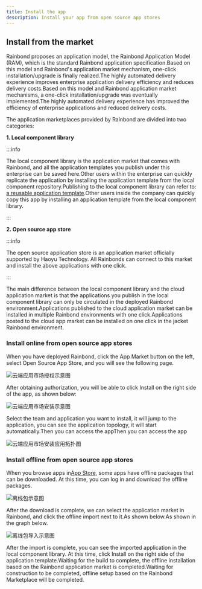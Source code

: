 ```yaml
---
title: Install the app
description: Install your app from open source app stores
---
```


## Install from the market

Rainbond proposes an application model, the Rainbond Application Model (RAM), which is the standard Rainbond application specification.Based on this model and Rainbond's application market mechanism, one-click installation/upgrade is finally realized.The highly automated delivery experience improves enterprise application delivery efficiency and reduces delivery costs.Based on this model and Rainbond application market mechanisms, a one-click installation/upgrade was eventually implemented.The highly automated delivery experience has improved the efficiency of enterprise applications and reduced delivery costs.

The application marketplaces provided by Rainbond are divided into two categories:

**1. Local component library**

:::info

The local component library is the application market that comes with Rainbond, and all the application templates you publish under this enterprise can be saved here.Other users within the enterprise can quickly replicate the application by installing the application template from the local component repository.Publishing to the local component library can refer to: [a reusable application template](/use-manual/get-start/release-to-market.md).Other users inside the company can quickly copy this app by installing an application template from the local component library.

:::

**2. Open source app store**

:::info

The open source application store is an application market officially supported by Haoyu Technology. All Rainbonds can connect to this market and install the above applications with one click.

:::

The main difference between the local component library and the cloud application market is that the applications you publish in the local component library can only be circulated in the deployed Rainbond environment.Applications published to the cloud application market can be installed in multiple Rainbond environments with one click.Applications posted to the cloud app market can be installed on one click in the jacket Rainbond environment.

### Install online from open source app stores

When you have deployed Rainbond, click the App Market button on the left, select Open Source App Store, and you will see the following page.

<img src="https://grstatic.oss-cn-shanghai.aliyuncs.com/docs/5.6/use-manual/component-create/appstore.jpg" title="云端应用市场授权示意图"/>

After obtaining authorization, you will be able to click Install on the right side of the app, as shown below:

<img src="https://grstatic.oss-cn-shanghai.aliyuncs.com/docs/5.6/use-manual/component-create/install-app.png" title="云端应用市场安装示意图"/>

Select the team and application you want to install, it will jump to the application, you can see the application topology, it will start automatically.Then you can access the appThen you can access the app

<img src="https://grstatic.oss-cn-shanghai.aliyuncs.com/docs/5.6/use-manual/component-create/install-app-topological.png" title="云端应用市场安装应用拓扑图"/>

### Install offline from open source app stores

When you browse apps in[App Store](https://hub.grapps.cn/marketplace), some apps have offline packages that can be downloaded. At this time, you can log in and download the offline packages.

<img src="https://grstatic.oss-cn-shanghai.aliyuncs.com/docs/5.6/use-manual/component-create/offline-package-app.jpg" title="离线包示意图"/>

After the download is complete, we can select the application market in Rainbond, and click the offline import next to it.As shown below.As shown in the graph below.

<img src="https://grstatic.oss-cn-shanghai.aliyuncs.com/docs/5.6/use-manual/component-create/import-app.jpg" title="离线包导入示意图"/>

After the import is complete, you can see the imported application in the local component library. At this time, click Install on the right side of the application template.Waiting for the build to complete, the offline installation based on the Rainbond application market is completed.Waiting for construction to be completed, offline setup based on the Rainbond Marketplace will be completed.
